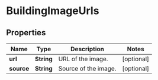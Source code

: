 

# BuildingImageUrls


## Properties

Name | Type | Description | Notes
------------ | ------------- | ------------- | -------------
**url** | **String** | URL of the image. |  [optional]
**source** | **String** | Source of the image. |  [optional]




